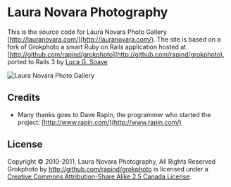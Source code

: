 # Laura Novara Photography

This is the source code for Laura Novara Photo Gallery [http://lauranovara.com/](http://lauranovara.com/). The site is based on a fork of Grokphoto a smart Ruby on Rails application hosted at [http://github.com/rapind/grokphoto](http://github.com/rapind/grokphoto), ported to Rails 3 by [Luca G. Soave](http://github.com/lgs)




![Laura Novara Photo Gallery](https://github.com/lgs/lauranovara.com/raw/master/public/images/lauranovara-photography.png)

## Credits

* Many thanks goes to Dave Rapin, the programmer who started the project: [http://www.rapin.com/](http://www.rapin.com/)

## License

Copyright &copy; 2010-2011, Laura Novara Photography, All Rights Reserved <br />
Grokphoto by <a xmlns:cc="http://creativecommons.org/ns#" href="http://github.com/rapind/grokphoto" property="cc:attributionName" rel="cc:attributionURL">http://github.com/rapind/grokphoto</a> is licensed under a <a rel="license" href="http://creativecommons.org/licenses/by-sa/2.5/ca/">Creative Commons Attribution-Share Alike 2.5 Canada License</a>.<br />

